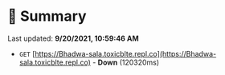 # 📖 Summary
Last updated: **9/20/2021, 10:59:46 AM**

- `GET` [https://Bhadwa-sala.toxicblte.repl.co](https://Bhadwa-sala.toxicblte.repl.co) - **Down** (120320ms)
